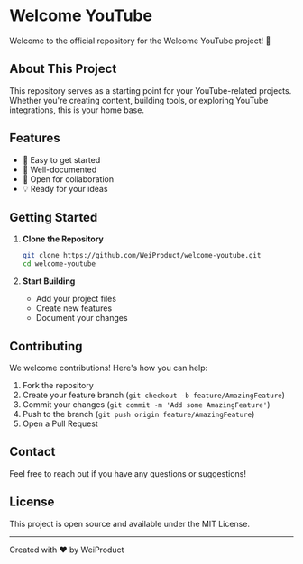# Welcome YouTube

Welcome to the official repository for the Welcome YouTube project! 🎥

## About This Project

This repository serves as a starting point for your YouTube-related projects. Whether you're creating content, building tools, or exploring YouTube integrations, this is your home base.

## Features

- 🚀 Easy to get started
- 📝 Well-documented
- 🤝 Open for collaboration
- 💡 Ready for your ideas

## Getting Started

1. **Clone the Repository**
   ```bash
   git clone https://github.com/WeiProduct/welcome-youtube.git
   cd welcome-youtube
   ```

2. **Start Building**
   - Add your project files
   - Create new features
   - Document your changes

## Contributing

We welcome contributions! Here's how you can help:

1. Fork the repository
2. Create your feature branch (`git checkout -b feature/AmazingFeature`)
3. Commit your changes (`git commit -m 'Add some AmazingFeature'`)
4. Push to the branch (`git push origin feature/AmazingFeature`)
5. Open a Pull Request

## Contact

Feel free to reach out if you have any questions or suggestions!

## License

This project is open source and available under the MIT License.

---
Created with ❤️ by WeiProduct